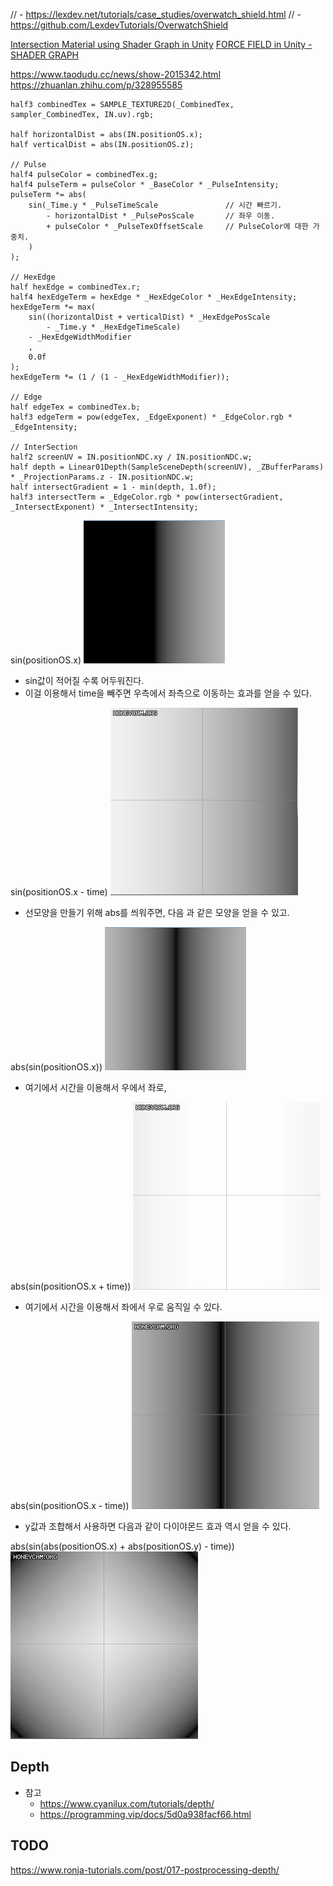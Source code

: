 // - https://lexdev.net/tutorials/case_studies/overwatch_shield.html
// - https://github.com/LexdevTutorials/OverwatchShield

[Intersection Material using Shader Graph in Unity](https://www.youtube.com/watch?v=ayd8L6ZyCvw)
[FORCE FIELD in Unity - SHADER GRAPH](https://www.youtube.com/watch?v=NiOGWZXBg4Y)

https://www.taodudu.cc/news/show-2015342.html
https://zhuanlan.zhihu.com/p/328955585

``` hlsl
half3 combinedTex = SAMPLE_TEXTURE2D(_CombinedTex, sampler_CombinedTex, IN.uv).rgb;

half horizontalDist = abs(IN.positionOS.x);
half verticalDist = abs(IN.positionOS.z);

// Pulse
half4 pulseColor = combinedTex.g;
half4 pulseTerm = pulseColor * _BaseColor * _PulseIntensity;
pulseTerm *= abs(
    sin(_Time.y * _PulseTimeScale               // 시간 빠르기.
        - horizontalDist * _PulsePosScale       // 좌우 이동.
        + pulseColor * _PulseTexOffsetScale     // PulseColor에 대한 가중치.
    )
);

// HexEdge
half hexEdge = combinedTex.r;
half4 hexEdgeTerm = hexEdge * _HexEdgeColor * _HexEdgeIntensity;
hexEdgeTerm *= max(
    sin((horizontalDist + verticalDist) * _HexEdgePosScale
        - _Time.y * _HexEdgeTimeScale)
    - _HexEdgeWidthModifier
    ,
    0.0f
);
hexEdgeTerm *= (1 / (1 - _HexEdgeWidthModifier));

// Edge
half edgeTex = combinedTex.b;
half3 edgeTerm = pow(edgeTex, _EdgeExponent) * _EdgeColor.rgb * _EdgeIntensity;

// InterSection
half2 screenUV = IN.positionNDC.xy / IN.positionNDC.w;
half depth = Linear01Depth(SampleSceneDepth(screenUV), _ZBufferParams) * _ProjectionParams.z - IN.positionNDC.w;
half intersectGradient = 1 - min(depth, 1.0f);
half3 intersectTerm = _EdgeColor.rgb * pow(intersectGradient, _IntersectExponent) * _IntersectIntensity;

```

sin(positionOS.x)
    ![pos_sin.png](./doc_res/pos_sin.png)

- sin값이 적어질 수록 어두워진다.
- 이걸 이용해서 time을 빼주면 우측에서 좌측으로 이동하는 효과를 얻을 수 있다.

sin(positionOS.x - time)
    ![pos_add_time_sin.webp](./doc_res/pos_add_time_sin.webp)

- 선모양을 만들기 위해 abs를 씌워주면, 다음 과 같은 모양을 얻을 수 있고.

abs(sin(positionOS.x))
    ![pos_sin_abs.png](./doc_res/pos_sin_abs.png)

- 여기에서 시간을 이용해서 우에서 좌로,

abs(sin(positionOS.x + time))
    ![pos_add_time_sin_abs.webp](./doc_res/pos_add_time_sin_abs.webp)

- 여기에서 시간을 이용해서 좌에서 우로 움직일 수 있다.

abs(sin(positionOS.x - time))
    ![pos_sub_time_sin_abs.webp](./doc_res/pos_sub_time_sin_abs.webp)

- y값과 조합해서 사용하면 다음과 같이 다이야몬드 효과 역시 얻을 수 있다.

abs(sin(abs(positionOS.x) + abs(positionOS.y) - time))
    ![abs_pos_sub_time_sin_abs.webp](./doc_res/abs_pos_sub_time_sin_abs.webp)

## Depth

- 참고
  - https://www.cyanilux.com/tutorials/depth/
  - https://programming.vip/docs/5d0a938facf66.html



## TODO
https://www.ronja-tutorials.com/post/017-postprocessing-depth/